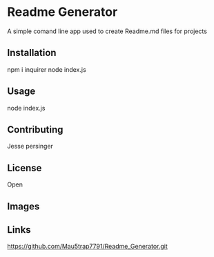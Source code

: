 
# Readme Generator
A simple comand line app used to create Readme.md files for projects

## Installation
npm i inquirer  node index.js
    
## Usage
node index.js
    
## Contributing
Jesse persinger
    
## License
 Open
 
 ## Images
 
 
 ## Links
 https://github.com/Mau5trap7791/Readme_Generator.git